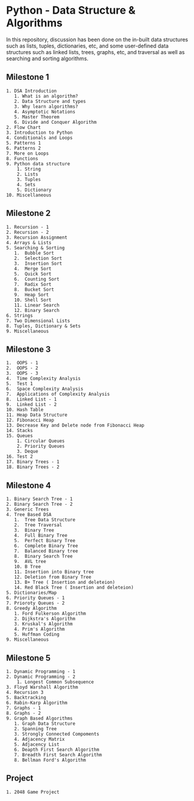 # Python - Data Structure & Algorithms
In this repository, discussion has been done on the in-built data structures such as lists, tuples, dictionaries, etc, and some user-defined data structures such as linked lists, trees, graphs, etc, and traversal as well as searching and sorting algorithms.

 ## Milestone 1
    1. DSA Introduction
       1. What is an algorithm?
       2. Data Structure and types
       3. Why learn algorithms?
       4. Asymptotic Notations
       5. Master Theorem
       6. Divide and Conquer Algorithm
    2. Flow Chart
    3. Introduction to Python
    4. Conditionals and Loops
    5. Patterns 1
    6. Patterns 2
    7. More on Loops
    8. Functions
    9. Python data structure
        1. String
        2. Lists
        3. Tuples
        4. Sets
        5. Dictionary
    10. Miscellaneous
    
## Milestone 2
    1. Recursion - 1
    2. Recursion - 2
    3. Recursion Assignment
    4. Arrays & Lists
    5. Searching & Sorting
       1.  Bubble Sort
       2.  Selection Sort
       3.  Insertion Sort
       4.  Merge Sort
       5.  Quick Sort
       6.  Counting Sort
       7.  Radix Sort
       8.  Bucket Sort
       9.  Heap Sort
       10. Shell Sort
       11. Linear Search
       12. Binary Search
    6. Strings
    7. Two Dimensional Lists
    8. Tuples, Dictionary & Sets
    9. Miscellaneous 
    
 ## Milestone 3
    1.  OOPS - 1
    2.  OOPS - 2
    3.  OOPS - 3
    4.  Time Complexity Analysis
    5.  Test 1
    6.  Space Complexity Analysis
    7.  Applications of Complexity Analysis
    8.  Linked List - 1
    9.  Linked List - 2
    10. Hash Table
    11. Heap Data Structure
    12. Fibonacci Heap
    13. Decrease Key and Delete node from Fibonacci Heap
    14. Stacks
    15. Queues
        1. Circular Queues
        2. Priority Queues
        3. Deque
    16. Test 2
    17. Binary Trees - 1
    18. Binary Trees - 2
    
 ## Milestone 4
    1. Binary Search Tree - 1
    2. Binary Search Tree - 2
    3. Generic Trees
    4. Tree Based DSA
       1.  Tree Data Structure
       2.  Tree Traversal
       3.  Binary Tree
       4.  Full Binary Tree
       5.  Perfect Binary Tree
       6.  Complete Binary Tree
       7.  Balanced Binary tree
       8.  Binary Search Tree
       9.  AVL tree
       10. B Tree
       11. Insertion into Binary tree
       12. Deletion from Binary Tree
       13. B+ Tree ( Insertion and deleteion)
       14. Red Black Tree ( Insertion and deleteion)
    5. Dictionaries/Map
    6. Priority Queues - 1
    7. Prioroty Queues - 2
    8. Greedy Algorithm
       1. Ford Fulkerson Algorithm
       2. Dijkstra's Algorithm
       3. Kruskal's Algorithm
       4. Prim's Algorithm
       5. Huffman Coding
    9. Miscellaneous
    
  ## Milestone 5
    1. Dynamic Programming - 1
    2. Dynamic Programming - 2
        1. Longest Common Subsequence
    3. Floyd Warshall Algorithm
    4. Recursion 3
    5. Backtracking
    6. Rabin-Karp Algorithm
    7. Graphs - 1
    8. Graphs - 2
    9. Graph Based Algorithms
       1. Graph Data Structure
       2. Spanning Tree
       3. Strongly Connected Compoments
       4. Adjacency Matrix
       5. Adjacency List
       6. Deapth First Search Algorithm
       7. Breadth First Search Algorithm
       8. Bellman Ford's Algorithm
 
 ## Project
    1. 2048 Game Project
